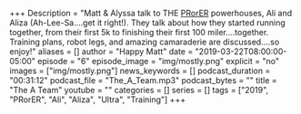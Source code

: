 +++
Description = "Matt & Alyssa talk to THE [PRorER](https://pr-or-er.com/) powerhouses, Ali and Aliza (Ah-Lee-Sa....get it right!). They talk about how they started running together, from their first 5k to finishing their first 100 miler....together. Training plans, robot legs, and amazing camaraderie are discussed....so enjoy!"
aliases = []
author = "Happy Matt"
date = "2019-03-22T08:00:00-05:00"
episode = "6"
episode_image = "img/mostly.png"
explicit = "no"
images = ["img/mostly.png"]
news_keywords = []
podcast_duration = "00:31:12"
podcast_file = "The_A_Team.mp3"
podcast_bytes = ""
title = "The A Team"
youtube = ""
categories = []
series = []
tags = ["2019", "PRorER", "Ali", "Aliza", "Ultra", "Training"]
+++
